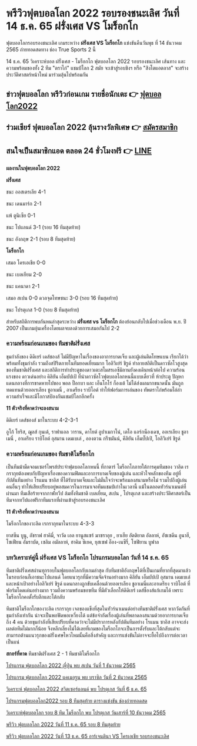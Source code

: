 # พรีวิวฟุตบอลโลก 2022 รอบรองชนะเลิศ วันที่ 14 ธ.ค. 65 ฝรั่งเศส VS โมร็อกโก

ฟุตบอลโลกรอบรองชนะเลิศ เกมระหว่าง **ฝรั่งเศส VS โมร็อกโก** แข่งขันคืนวันพุธ ที่ 14 ธันวาคม 2565 ถ่ายทอดสดทาง ช่อง True Sports 2 นี้

14 ธ.ค. 65 วิเคราะห์บอล ฝรั่งเศส - โมร็อกโก ฟุตบอลโลก 2022 รอบรองชนะเลิศ เส้นทาง และความพร้อมของทั้ง 2 ทีม "ตราไก่" แชมป์โลก 2 สมัย จะเข้าสู่รอบชิงฯ หรือ "สิงโตแอตลาส" จะสร้างประวัติศาสตร์หน้าใหม่ มาร่วมลุ้นไปพร้อมกัน

## ข่าวฟุตบอลโลก พรีวิวก่อนเกม รายชื่อนักเตะ 👉 [ฟุตบอลโลก2022](https://www.ufa88s.info/)

## ร่วมเชียร์ ฟุตบอลโลก 2022 ลุ้นรางวัลพิเศษ 👉 [สมัครสมาชิก](https://member.ufa88s.info/register/?s=wwwufa88s&lang=th)

## สนใจเป็นสมาชิกแอด ตลอด 24 ชั่วโมงฟรี 👉 [LINE](https://line.me/R/ti/p/@283xkvif)

**ผลงานในฟุตบอลโลก 2022**

**ฝรั่งเศส**

ชนะ ออสเตรเลีย 4-1

ชนะ เดนมาร์ก 2-1

แพ้ ตูนิเซีย 0-1

ชนะ โปแลนด์ 3-1 (รอบ 16 ทีมสุดท้าย)

ชนะ อังกฤษ 2-1 (รอบ 8 ทีมสุดท้าย)

**โมร็อกโก**

เสมอ โครเอเชีย 0-0

ชนะ เบลเยียม 2-0

ชนะ แคนาดา 2-1

เสมอ สเปน 0-0 ดวลจุดโทษชนะ 3-0 (รอบ 16 ทีมสุดท้าย)

ชนะ โปรตุเกส 1-0 (รอบ 8 ทีมสุดท้าย) 

สำหรับสถิติการพบกันหนล่าสุดระหว่าง **ฝรั่งเศส vs โมร็อกโก** ต้องย้อนกลับไปเมื่อช่วงเดือน พ.ย. ปี 2007 เป็นเกมอุ่นเครื่องโดยผลจบลงด้วยการเสมอกันไป 2-2

### ความพร้อมก่อนเกมของ ทีมชาติฝรั่งเศส

ขุมกำลังของ ดิดิเยร์ เดส์ชองส์ ไม่มีปัญหาในเรื่องของอาการบาดเจ็บ และผู้เล่นติดโทษแบน เรียกได้ว่าพร้อมทั้งขุมกำลัง รวมถึงสปิริตภายในทีมยอดเยี่ยมมาก โอลิวิเย่ร์ ชิรูด์ ทำลายสถิติเป็นดาวซัลโวสูงสุดของทีมชาติฝรั่งเศส และสถิติการทำประตูของดาวเตะสโมสรเอซีมิลานยังคงเดินหน้าต่อไป ความร้อนแรงของ ดาวเด่นอย่าง คิลิยัน เอ็มบัปเป้ ที่นำดาวซัลโวฟุตบอลโลกหนนี้แบบเดี่ยวที่ ห้าประตู ปัญหาแดนกลางที่การขาดหายไปของ พอล ป็อกบา และ เอ็นโกโร่ ก็องเต้ ไม่ได้ส่งผลมากขนาดนั้น มันถูกทดแทนด้วยออเรเลียง ชูอาเมนี่ , อาเดรียง ราบิโอต์ ทำให้ฟอร์มการเล่นของ ทัพตราไก่พร้อมไล่ล่าความสำเร็จและมีโอกาสป้องกันแชมป์โลกอีกครั้ง

**11 ตัวจริงที่คาดว่าจะลงสนาม**

ดิดิเยร์ เดส์ชองส์ มาในระบบ 4-2-3-1

อูโก้ โยริส, ฌูลส์ กุนเด้, ราฟาแอล วาราน, ดาโยต์ อูปาเมกาโน่, เตโอ แอร์กน็องเดซ, ออเรเลียง ชูอาเมนี่ , อาเดรียง ราบิโอต์ อุสมาน เดมเบเล่ , อองตวน กรีซมันน์, คีลิยัน เอ็มบั๊ปเป้, โอลิวิเย่ร์ ชิรูด์

### ความพร้อมก่อนเกมของ ทีมชาติโมร็อกโก

เป็นทีมม้ามืดจอมเซอร์ไพรส์ประจำฟุตบอลโลกหนนี้ ที่กาตาร์ โมร็อกโกภายใต้การคุมทีมของ วาลิด เรกรากุยต้องพบกับปัญหาเรื่องของความฟิตและอาการบาดเจ็บของผู้เล่น และหัวใจหลักของทีม อยู่ที่กัปตันทีมอย่าง โรแมน ซาอิส ที่ได้รับบาดเจ็บและไม่มั่นใจว่าจะพร้อมลงสนามหรือไม่ รวมไปถึงผู้เล่นคนอื่นๆ ทำให้เสียเปรียบอยู่พอสมควรในการมาเจอทีมแชมป์เก่าในเวลานี้ แม้ในตลอดทัวร์นาเมนต์ที่ผ่านมา ทีมเสือร้ายจากกาฬทวีป ล้มทั้งทีมชาติ เบลเยี่ยม, สเปน , โปรตุเกส และสร้างประวัติศาสตร์เป็นทีมจากทวีปแอฟริกาทีมแรกที่ผ่านเข้าสู่รอบรองชนะเลิศ

**11 ตัวจริงที่คาดว่าจะลงสนาม**

โมร็อกโกของวะลิด เรกรากุยมาในระบบ 4-3-3

ยาสซีน บูนู, อัชราฟ ฮาคิมี่, จาวัด เอล ยานูสแซร์ มาซราอุย , ยาเฮีย อัตติยาต อัลลาห์, อัซเซดีน อูนาฮี, โซเฟียน อัมราบัต, เซลิม อมัลลาห์, ฮาคิม ซิเยค, ยุสเซฟ อ็อง-เนซีรี่, โซฟิยาน บูฟาล

### บทวิเคราะห์คู่นี้ ฝรั่งเศส VS โมร็อกโก โปรแกรมบอลโลก วันที่ 14 ธ.ค. 65 

ทีมชาติฝรั่งเศสผ่านทุกรอบในฟุตบอลโลกกับเกมล่าสุด กับทีมชาติอังกฤษได้ที่เป็นเกมที่ยากที่สุดมาแล้ว ในรอบก่อนก็เอาชนะโปแลนด์ โดยแนวรุกที่มีความจัดจ้านอย่างมาก คิลิยัน เอ็มบัปเป้ อุสมาน เดมเบเล่ และหน้าเป้าอย่างโอลิวิเย่ร์ ชิรูด์ แดนกลางถูกขับเคลื่อนด้วยออเรเลียง ชูอาเมนี่และอาเดรียง ราบิโอต์ ที่ฟอร์มโดดเด่นอย่างมาก รวมถึงความพร้อมขอฃทีม ที่มีตัวเลือกให้ดิดิเยร์ เดส์ช็องส์แก้เกมได้ เพราะโมร็อกโกคงตั้งรับลึกและโต้กลับ

ทีมชาติโมร็อกโกของวะลิด เรกรากุย เจอของแข็งที่สุดในทัวร์นาเมนต์อย่างทีมชาติฝรั่งเศส หากวัดกันที่ขุมกำลังเท่ากัน น่าจะเป็นพอฟัดพอเหวี่ยงได้ แต่ข้อจำกัดเรื่องผู้เล่นที่พลาดลงสนามด้วยอาการบาดเจ็บถึง 4 คน ด้วยขุมกำลังที่เสียเปรียบที่คาดว่าจะไม่มีปราการหลังกัปตันทีมอย่าง โรแมน ซาอิส อาจจะส่งผลต่อทีมไม่มากก็น้อย จึงหลีกเลี่ยงไม่ได้เลยที่เกมของโมร็อกโกจะเป็นการตั้งรับและโต้กลับแต่จะสามารถต้านแนวรุกของฝรั่งเศษไหวไหมนั้นคือสิ่งสำคัญ และการแข่งขันไม่อาจจะยื้อไปถึงการต่อเวลาเป็นแน่

**สกอร์ที่คาด** ทีมชาติฝรั่งเศส 2 - 1 ทีมชาติโมร็อกโก

[โปรแกรม ฟุตบอลโลก 2022 ญี่ปุ่น พบ สเปน วันที่ 1 ธันวาคม 2565](https://atom.io/packages/%E0%B9%82%E0%B8%9B%E0%B8%A3%E0%B9%81%E0%B8%81%E0%B8%A3%E0%B8%A1%20%E0%B8%9F%E0%B8%B8%E0%B8%95%E0%B8%9A%E0%B8%AD%E0%B8%A5%E0%B9%82%E0%B8%A5%E0%B8%81%202022%20%E0%B8%8D%E0%B8%B5%E0%B9%88%E0%B8%9B%E0%B8%B8%E0%B9%88%E0%B8%99%20%E0%B8%9E%E0%B8%9A%20%E0%B8%AA%E0%B9%80%E0%B8%9B%E0%B8%99%20%E0%B8%A7%E0%B8%B1%E0%B8%99%E0%B8%97%E0%B8%B5%E0%B9%88%201%20%E0%B8%98%E0%B8%B1%E0%B8%99%E0%B8%A7%E0%B8%B2%E0%B8%84%E0%B8%A1%202565%20%E0%B8%8A%E0%B9%88%E0%B8%AD%E0%B8%87%E0%B8%96%E0%B9%88%E0%B8%B2%E0%B8%A2%E0%B8%97%E0%B8%AD%E0%B8%94%E0%B8%AA%E0%B8%94)

[โปรแกรม ฟุตบอลโลก 2022 แคเมอรูน พบ บราซิล วันที่ 2 ธันวาคม 2565](https://atom.io/packages/%E0%B9%82%E0%B8%9B%E0%B8%A3%E0%B9%81%E0%B8%81%E0%B8%A3%E0%B8%A1%20%E0%B8%9F%E0%B8%B8%E0%B8%95%E0%B8%9A%E0%B8%AD%E0%B8%A5%E0%B9%82%E0%B8%A5%E0%B8%81%202022%20%E0%B9%81%E0%B8%84%E0%B9%80%E0%B8%A1%E0%B8%AD%E0%B8%A3%E0%B8%B9%E0%B8%99%20%E0%B8%9E%E0%B8%9A%20%E0%B8%9A%E0%B8%A3%E0%B8%B2%E0%B8%8B%E0%B8%B4%E0%B8%A5%20%E0%B8%A7%E0%B8%B1%E0%B8%99%E0%B8%97%E0%B8%B5%E0%B9%88%202%20%E0%B8%98.%E0%B8%84.%202565)

[วิเคราะห์ ฟุตบอลโลก 2022 สวิตเซอร์แลนด์ พบ โปรตุเกส วันที่ 6 ธ.ค. 65](https://atom.io/packages/%E0%B8%A7%E0%B8%B4%E0%B9%80%E0%B8%84%E0%B8%A3%E0%B8%B2%E0%B8%B0%E0%B8%AB%E0%B9%8C%20%E0%B8%9F%E0%B8%B8%E0%B8%95%E0%B8%9A%E0%B8%AD%E0%B8%A5%E0%B9%82%E0%B8%A5%E0%B8%81%202022%20%E0%B8%AA%E0%B8%A7%E0%B8%B4%E0%B8%95%E0%B9%80%E0%B8%8B%E0%B8%AD%E0%B8%A3%E0%B9%8C%E0%B9%81%E0%B8%A5%E0%B8%99%E0%B8%94%E0%B9%8C%20%E0%B8%9E%E0%B8%9A%20%E0%B9%82%E0%B8%9B%E0%B8%A3%E0%B8%95%E0%B8%B8%E0%B9%80%E0%B8%81%E0%B8%AA%20%E0%B8%A7%E0%B8%B1%E0%B8%99%E0%B8%97%E0%B8%B5%E0%B9%88%206%20%E0%B8%98.%E0%B8%84.%2065)

[โปรแกรมฟุตบอลโลก2022 รอบ 8 ทีมสุดท้าย ตารางแข่งขัน ช่องถ่ายทอดสด](https://atom.io/packages/%E0%B9%82%E0%B8%9B%E0%B8%A3%E0%B9%81%E0%B8%81%E0%B8%A3%E0%B8%A1%E0%B8%9F%E0%B8%B8%E0%B8%95%E0%B8%9A%E0%B8%AD%E0%B8%A5%E0%B9%82%E0%B8%A5%E0%B8%812022%20%E0%B8%A3%E0%B8%AD%E0%B8%9A%208%20%E0%B8%97%E0%B8%B5%E0%B8%A1%E0%B8%AA%E0%B8%B8%E0%B8%94%E0%B8%97%E0%B9%89%E0%B8%B2%E0%B8%A2%20%E0%B8%8A%E0%B9%88%E0%B8%AD%E0%B8%87%E0%B8%96%E0%B9%88%E0%B8%B2%E0%B8%A2%E0%B8%97%E0%B8%AD%E0%B8%94%E0%B8%AA%E0%B8%94)

[วิเคราะห์ฟุตบอลโลก รอบ 8 ทีม โมร็อกโก พบ โปรตุเกส วันเสาร์ที่ 10 ธันวาคม 2565](https://atom.io/themes/%E0%B8%A7%E0%B8%B4%E0%B9%80%E0%B8%84%E0%B8%A3%E0%B8%B2%E0%B8%B0%E0%B8%AB%E0%B9%8C%E0%B8%9F%E0%B8%B8%E0%B8%95%E0%B8%9A%E0%B8%AD%E0%B8%A5%E0%B9%82%E0%B8%A5%E0%B8%81%20%E0%B8%A3%E0%B8%AD%E0%B8%9A%208%20%E0%B8%97%E0%B8%B5%E0%B8%A1%20%E0%B9%82%E0%B8%A1%E0%B8%A3%E0%B9%87%E0%B8%AD%E0%B8%81%E0%B9%82%E0%B8%81%20%E0%B8%9E%E0%B8%9A%20%E0%B9%82%E0%B8%9B%E0%B8%A3%E0%B8%95%E0%B8%B8%E0%B9%80%E0%B8%81%E0%B8%AA%20%E0%B8%A7%E0%B8%B1%E0%B8%99%E0%B9%80%E0%B8%AA%E0%B8%B2%E0%B8%A3%E0%B9%8C%E0%B8%97%E0%B8%B5%E0%B9%88%2010%20%E0%B8%98.%E0%B8%84.%2065)

[พรีวิว ฟุตบอลโลก 2022 วันที่ 11 ธ.ค. 65 รอบ 8 ทีมสุดท้าย](https://atom.io/packages/%E0%B8%9E%E0%B8%A3%E0%B8%B5%E0%B8%A7%E0%B8%B4%E0%B8%A7%20%E0%B8%AD%E0%B8%B1%E0%B8%87%E0%B8%81%E0%B8%A4%E0%B8%A9%20%E0%B8%9E%E0%B8%9A%20%E0%B8%9D%E0%B8%A3%E0%B8%B1%E0%B9%88%E0%B8%87%E0%B9%80%E0%B8%A8%E0%B8%AA%20%E0%B8%9F%E0%B8%B8%E0%B8%95%E0%B8%9A%E0%B8%AD%E0%B8%A5%E0%B9%82%E0%B8%A5%E0%B8%81%202022%20%E0%B8%A7%E0%B8%B1%E0%B8%99%E0%B8%97%E0%B8%B5%E0%B9%88%2011%20%E0%B8%98.%E0%B8%84.%2065)

[พรีวิว ฟุตบอลโลก 2022 วันที่ 13 ธ.ค. 65 อาร์เจนตินา VS โครเอเชีย รอบรองชนะเลิศ](https://atom.io/packages/%E0%B8%9E%E0%B8%A3%E0%B8%B5%E0%B8%A7%E0%B8%B4%E0%B8%A7%20%E0%B8%9F%E0%B8%B8%E0%B8%95%E0%B8%9A%E0%B8%AD%E0%B8%A5%E0%B9%82%E0%B8%A5%E0%B8%81%202022%20%E0%B8%A7%E0%B8%B1%E0%B8%99%E0%B8%97%E0%B8%B5%E0%B9%88%2013%20%E0%B8%98.%E0%B8%84.%2065%20%E0%B8%AD%E0%B8%B2%E0%B8%A3%E0%B9%8C%E0%B9%80%E0%B8%88%E0%B8%99%E0%B8%95%E0%B8%B4%E0%B8%99%E0%B8%B2%20vs%20%E0%B9%82%E0%B8%84%E0%B8%A3%E0%B9%80%E0%B8%AD%E0%B9%80%E0%B8%8A%E0%B8%B5%E0%B8%A2%20%E0%B8%A3%E0%B8%AD%E0%B8%9A%E0%B8%A3%E0%B8%AD%E0%B8%87%E0%B8%8A%E0%B8%99%E0%B8%B0%E0%B9%80%E0%B8%A5%E0%B8%B4%E0%B8%A8)

